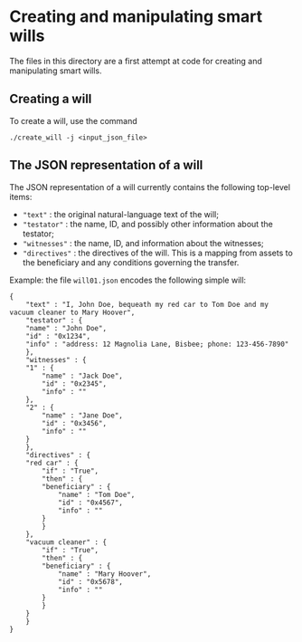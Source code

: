 # Creating and manipulating smart wills

The files in this directory are a first attempt at code for creating and manipulating smart wills.

## Creating a will
To create a will, use the command

    ./create_will -j <input_json_file>

## The JSON representation of a will
The JSON representation of a will currently contains the following top-level items:

- `"text"` : the original natural-language text of the will;
- `"testator"` : the name, ID, and possibly other information about the testator;
- `"witnesses"` : the name, ID, and information about the witnesses;
- `"directives"` : the directives of the will.  This is a mapping from assets to the beneficiary and any conditions governing the transfer.

Example: the file `will01.json` encodes the following simple will:

```
{
    "text" : "I, John Doe, bequeath my red car to Tom Doe and my vacuum cleaner to Mary Hoover",
    "testator" : {
	"name" : "John Doe",
	"id" : "0x1234",
	"info" : "address: 12 Magnolia Lane, Bisbee; phone: 123-456-7890"
    },
    "witnesses" : {
	"1" : {
	    "name" : "Jack Doe",
	    "id" : "0x2345",
	    "info" : ""
	},
	"2" : {
	    "name" : "Jane Doe",
	    "id" : "0x3456",
	    "info" : ""
	}
    },
    "directives" : {
	"red car" : {
	    "if" : "True",
	    "then" : {
		"beneficiary" : {
		    "name" : "Tom Doe",
		    "id" : "0x4567",
		    "info" : ""
		}
	    }
	},
	"vacuum cleaner" : {
	    "if" : "True",
	    "then" : {
		"beneficiary" : {
		    "name" : "Mary Hoover",
		    "id" : "0x5678",
		    "info" : ""
		}
	    }
	}
    }
}
```
